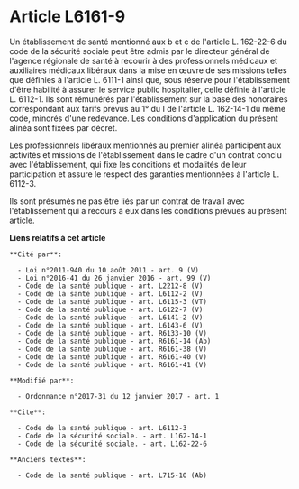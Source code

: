 # Article L6161-9

Un établissement de santé mentionné aux b et c de l'article L. 162-22-6 du code de la sécurité sociale peut être admis par le
directeur général de l'agence régionale de santé à recourir à des professionnels médicaux et auxiliaires médicaux libéraux
dans la mise en œuvre de ses missions telles que définies à l'article L. 6111-1 ainsi que, sous réserve pour  l'établissement
d'être habilité à assurer le service public hospitalier,  celle définie à l'article L. 6112-1. Ils sont rémunérés par
l'établissement sur la base des honoraires correspondant aux tarifs prévus au 1° du I de l'article L. 162-14-1 du même code,
minorés d'une redevance. Les conditions d'application du présent alinéa sont fixées par décret. 

Les professionnels libéraux mentionnés au premier alinéa participent aux activités et missions de l'établissement dans le
cadre d'un contrat conclu avec l'établissement, qui fixe les conditions et modalités de leur participation et assure le
respect des garanties mentionnées à l'article L. 6112-3. 

Ils sont présumés ne pas être liés par un contrat de travail avec l'établissement qui a recours à eux dans les conditions
prévues au présent article.

**Liens relatifs à cet article**

	**Cité par**:

	  - Loi n°2011-940 du 10 août 2011 - art. 9 (V)
	  - Loi n°2016-41 du 26 janvier 2016 - art. 99 (V)
	  - Code de la santé publique - art. L2212-8 (V)
	  - Code de la santé publique - art. L6112-2 (V)
	  - Code de la santé publique - art. L6115-3 (VT)
	  - Code de la santé publique - art. L6122-7 (V)
	  - Code de la santé publique - art. L6141-2 (V)
	  - Code de la santé publique - art. L6143-6 (V)
	  - Code de la santé publique - art. R6133-10 (V)
	  - Code de la santé publique - art. R6161-14 (Ab)
	  - Code de la santé publique - art. R6161-38 (V)
	  - Code de la santé publique - art. R6161-40 (V)
	  - Code de la santé publique - art. R6161-41 (V)

	**Modifié par**:

	  - Ordonnance n°2017-31 du 12 janvier 2017 - art. 1

	**Cite**:

	  - Code de la santé publique - art. L6112-3
	  - Code de la sécurité sociale. - art. L162-14-1
	  - Code de la sécurité sociale. - art. L162-22-6

	**Anciens textes**:

	  - Code de la santé publique - art. L715-10 (Ab)

